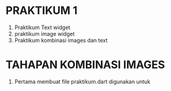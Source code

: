 # PRAKTIKUM 1 
1. Praktikum Text widget 
2. praktikum image widget
3. Praktikum kombinasi images dan text

# TAHAPAN KOMBINASI IMAGES 
1. Pertama membuat file praktikum.dart digunakan untuk 
